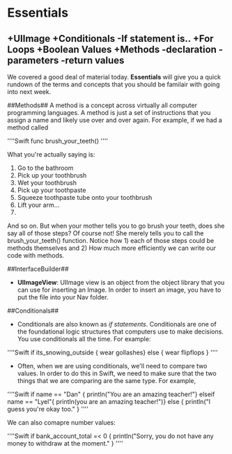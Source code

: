 # Essentials
+UIImage
+Conditionals
-If statement is..
+For Loops
+Boolean Values
+Methods
-declaration
-parameters
-return values
-
We covered a good deal of material today.  **Essentials** will give you a quick rundown of the terms and concepts that you should be familair with going into next week.

##Methods##
A method is a concept across virtually all computer programming languages.  A method is just a set of instructions that you assign a name and likely use over and over again.  For example, if we had a method called

''''Swift
func brush_your_teeth()
''''

What you're actually saying is:
1. Go to the bathroom
2. Pick up your toothbrush
3. Wet your toothbrush
4. Pick up your toothpaste
5. Squeeze toothpaste tube onto your toothbrush
6. Lift your arm...
7. 

And so on.  But when your mother tells you to go brush your teeth, does she say all of those steps?  Of course not!  She merely tells you to call the brush_your_teeth() function.  Notice how 1) each of those steps could be methods themselves and 2) How much more efficiently we can write our code with methods.


##InterfaceBuilder##
+ **UIImageView**: UIImage view is an object from the object library that you can use for inserting an Image.  In order to insert an image, you have to put the file into your Nav folder.


##Conditionals##
+ Conditionals are also known as *if statements*.  Conditionals are one of the foundational logic structures that computers use to make decisions.  You use conditionals all the time.  For example:

''''Swift
if its_snowing_outside {
  wear gollashes}
else {
  wear flipflops
}
''''

+ Often, when we are using conditionals, we'll need to compare two values.  In order to do this in Swift, we need to make sure that the two things that we are comparing are the same type.  For example,

''''Swift
if name == "Dan" {
  println("You are an amazing teacher!"}
elseif name == "Lyel"{
  println(you are an amazing teacher!")}
else {
  println("I guess you're okay too."
}
''''

We can also comapre number values:

''''Swift
if bank_account_total =< 0 {
  println("Sorry, you do not have any money to withdraw at the moment."
}
''''
